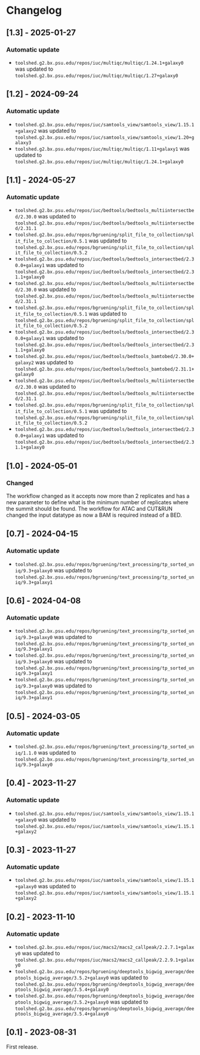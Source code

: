 # Changelog

## [1.3] - 2025-01-27

### Automatic update
- `toolshed.g2.bx.psu.edu/repos/iuc/multiqc/multiqc/1.24.1+galaxy0` was updated to `toolshed.g2.bx.psu.edu/repos/iuc/multiqc/multiqc/1.27+galaxy0`

## [1.2] - 2024-09-24

### Automatic update
- `toolshed.g2.bx.psu.edu/repos/iuc/samtools_view/samtools_view/1.15.1+galaxy2` was updated to `toolshed.g2.bx.psu.edu/repos/iuc/samtools_view/samtools_view/1.20+galaxy3`
- `toolshed.g2.bx.psu.edu/repos/iuc/multiqc/multiqc/1.11+galaxy1` was updated to `toolshed.g2.bx.psu.edu/repos/iuc/multiqc/multiqc/1.24.1+galaxy0`

## [1.1] - 2024-05-27

### Automatic update
- `toolshed.g2.bx.psu.edu/repos/iuc/bedtools/bedtools_multiintersectbed/2.30.0` was updated to `toolshed.g2.bx.psu.edu/repos/iuc/bedtools/bedtools_multiintersectbed/2.31.1`
- `toolshed.g2.bx.psu.edu/repos/bgruening/split_file_to_collection/split_file_to_collection/0.5.1` was updated to `toolshed.g2.bx.psu.edu/repos/bgruening/split_file_to_collection/split_file_to_collection/0.5.2`
- `toolshed.g2.bx.psu.edu/repos/iuc/bedtools/bedtools_intersectbed/2.30.0+galaxy1` was updated to `toolshed.g2.bx.psu.edu/repos/iuc/bedtools/bedtools_intersectbed/2.31.1+galaxy0`
- `toolshed.g2.bx.psu.edu/repos/iuc/bedtools/bedtools_multiintersectbed/2.30.0` was updated to `toolshed.g2.bx.psu.edu/repos/iuc/bedtools/bedtools_multiintersectbed/2.31.1`
- `toolshed.g2.bx.psu.edu/repos/bgruening/split_file_to_collection/split_file_to_collection/0.5.1` was updated to `toolshed.g2.bx.psu.edu/repos/bgruening/split_file_to_collection/split_file_to_collection/0.5.2`
- `toolshed.g2.bx.psu.edu/repos/iuc/bedtools/bedtools_intersectbed/2.30.0+galaxy1` was updated to `toolshed.g2.bx.psu.edu/repos/iuc/bedtools/bedtools_intersectbed/2.31.1+galaxy0`
- `toolshed.g2.bx.psu.edu/repos/iuc/bedtools/bedtools_bamtobed/2.30.0+galaxy2` was updated to `toolshed.g2.bx.psu.edu/repos/iuc/bedtools/bedtools_bamtobed/2.31.1+galaxy0`
- `toolshed.g2.bx.psu.edu/repos/iuc/bedtools/bedtools_multiintersectbed/2.30.0` was updated to `toolshed.g2.bx.psu.edu/repos/iuc/bedtools/bedtools_multiintersectbed/2.31.1`
- `toolshed.g2.bx.psu.edu/repos/bgruening/split_file_to_collection/split_file_to_collection/0.5.1` was updated to `toolshed.g2.bx.psu.edu/repos/bgruening/split_file_to_collection/split_file_to_collection/0.5.2`
- `toolshed.g2.bx.psu.edu/repos/iuc/bedtools/bedtools_intersectbed/2.30.0+galaxy1` was updated to `toolshed.g2.bx.psu.edu/repos/iuc/bedtools/bedtools_intersectbed/2.31.1+galaxy0`

## [1.0] - 2024-05-01

### Changed
The workflow changed as it accepts now more than 2 replicates and has a new parameter to define what is the minimum number of replicates where the summit should be found.
The workflow for ATAC and CUT&RUN changed the input datatype as now a BAM is required instead of a BED.

## [0.7] - 2024-04-15

### Automatic update
- `toolshed.g2.bx.psu.edu/repos/bgruening/text_processing/tp_sorted_uniq/9.3+galaxy0` was updated to `toolshed.g2.bx.psu.edu/repos/bgruening/text_processing/tp_sorted_uniq/9.3+galaxy1`

## [0.6] - 2024-04-08

### Automatic update
- `toolshed.g2.bx.psu.edu/repos/bgruening/text_processing/tp_sorted_uniq/9.3+galaxy0` was updated to `toolshed.g2.bx.psu.edu/repos/bgruening/text_processing/tp_sorted_uniq/9.3+galaxy1`
- `toolshed.g2.bx.psu.edu/repos/bgruening/text_processing/tp_sorted_uniq/9.3+galaxy0` was updated to `toolshed.g2.bx.psu.edu/repos/bgruening/text_processing/tp_sorted_uniq/9.3+galaxy1`
- `toolshed.g2.bx.psu.edu/repos/bgruening/text_processing/tp_sorted_uniq/9.3+galaxy0` was updated to `toolshed.g2.bx.psu.edu/repos/bgruening/text_processing/tp_sorted_uniq/9.3+galaxy1`

## [0.5] - 2024-03-05

### Automatic update
- `toolshed.g2.bx.psu.edu/repos/bgruening/text_processing/tp_sorted_uniq/1.1.0` was updated to `toolshed.g2.bx.psu.edu/repos/bgruening/text_processing/tp_sorted_uniq/9.3+galaxy0`

## [0.4] - 2023-11-27

### Automatic update
- `toolshed.g2.bx.psu.edu/repos/iuc/samtools_view/samtools_view/1.15.1+galaxy0` was updated to `toolshed.g2.bx.psu.edu/repos/iuc/samtools_view/samtools_view/1.15.1+galaxy2`

## [0.3] - 2023-11-27

### Automatic update
- `toolshed.g2.bx.psu.edu/repos/iuc/samtools_view/samtools_view/1.15.1+galaxy0` was updated to `toolshed.g2.bx.psu.edu/repos/iuc/samtools_view/samtools_view/1.15.1+galaxy2`

## [0.2] - 2023-11-10

### Automatic update
- `toolshed.g2.bx.psu.edu/repos/iuc/macs2/macs2_callpeak/2.2.7.1+galaxy0` was updated to `toolshed.g2.bx.psu.edu/repos/iuc/macs2/macs2_callpeak/2.2.9.1+galaxy0`
- `toolshed.g2.bx.psu.edu/repos/bgruening/deeptools_bigwig_average/deeptools_bigwig_average/3.5.2+galaxy0` was updated to `toolshed.g2.bx.psu.edu/repos/bgruening/deeptools_bigwig_average/deeptools_bigwig_average/3.5.4+galaxy0`
- `toolshed.g2.bx.psu.edu/repos/bgruening/deeptools_bigwig_average/deeptools_bigwig_average/3.5.2+galaxy0` was updated to `toolshed.g2.bx.psu.edu/repos/bgruening/deeptools_bigwig_average/deeptools_bigwig_average/3.5.4+galaxy0`

## [0.1] - 2023-08-31
First release.
